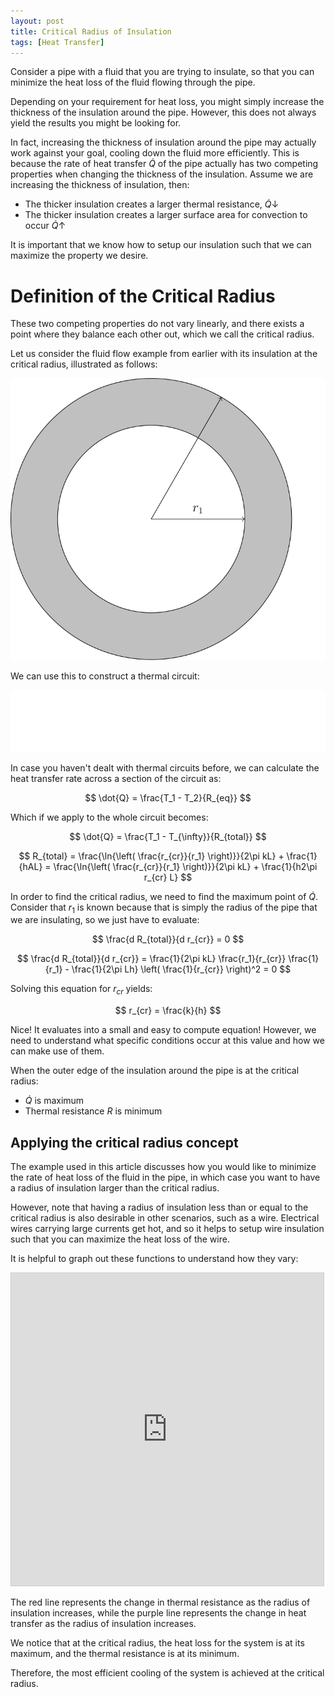 ```yaml
---
layout: post
title: Critical Radius of Insulation
tags: [Heat Transfer]
---
```


Consider a pipe with a fluid that you are trying to insulate, so that you can minimize the heat loss of the fluid flowing through the pipe.

Depending on your requirement for heat loss, you might simply increase the thickness of the insulation around the pipe. However, this does not always yield the results you might be looking for.

In fact, increasing the thickness of insulation around the pipe may actually work against your goal, cooling down the fluid more efficiently. This is because the rate of heat transfer $\dot{Q}$ of the pipe actually has two competing properties when changing the thickness of the insulation. Assume we are increasing the thickness of insulation, then:

-   The thicker insulation creates a larger thermal resistance, $\dot{Q}\downarrow$
-   The thicker insulation creates a larger surface area for convection to occur $\dot{Q}\uparrow$

It is important that we know how to setup our insulation such that we can maximize the property we desire.

# Definition of the Critical Radius

These two competing properties do not vary linearly, and there exists a point where they balance each other out, which we call the critical radius.

Let us consider the fluid flow example from earlier with its insulation at the critical radius, illustrated as follows:

![](/images/CriticalRadius/PipeDiagram1.svg)

<!--
Code used to generate diagram in Asymptote http://asymptote.ualberta.ca

unitsize(1.5cm);

pen p = rgb(255,255,255);

filldraw(circle((0,0), 3), mediumgray);
filldraw(circle((0,0), 2), white);

draw((0,0) -- (1.5,2.598076211), arrow=Arrow(TeXHead));
label("$r_{cr}$", (1.625,2.814582562), p);
draw((0,0) -- (2,0), arrow=Arrow(TeXHead));
label("$r_1$", (1, 0.2));

label("$T_{\infty}$", (3.5, 0), p);
label("$h$", (3.5, -0.3), p);
-->

We can use this to construct a thermal circuit:

![](/images/CriticalRadius/ThermalCircuit.svg)

<!--
Code used to generate diagram in Asymptote http://asymptote.ualberta.ca
unitsize(1.5cm);

draw((0,0) -- (1,0));
draw(box((1,-0.25),(2,0.25)));
draw((2,0) -- (3,0));
draw(box((3,-0.25),(4,0.25)));
draw((4,0) -- (5,0));

fill(circle((0,0), 0.05));
label("$T_1$", (0,0.25));

fill(circle((2.5,0), 0.05));
label("$T_2$", (2.5,0.25));

fill(circle((5,0), 0.05));
label("$T_{\infty}$", (5,0.25));

label("$R_{insul}$", (1.5,-0.5));
label("$R_{conv}$", (3.5,-0.5));
-->

In case you haven't dealt with thermal circuits before, we can calculate the heat transfer rate across a section of the circuit as:

$$
\dot{Q} = \frac{T_1 - T_2}{R_{eq}}
$$

Which if we apply to the whole circuit becomes:

$$
\dot{Q} = \frac{T_1 - T_{\infty}}{R_{total}}
$$

$$
R_{total} = \frac{\ln{\left( \frac{r_{cr}}{r_1} \right)}}{2\pi kL} + \frac{1}{hAL} = \frac{\ln{\left( \frac{r_{cr}}{r_1} \right)}}{2\pi kL} + \frac{1}{h2\pi r_{cr} L}
$$

In order to find the critical radius, we need to find the maximum point of $\dot{Q}$. Consider that $r_1$ is known because that is simply the radius of the pipe that we are insulating, so we just have to evaluate:

$$
\frac{d R_{total}}{d r_{cr}} = 0
$$

$$
\frac{d R_{total}}{d r_{cr}} = \frac{1}{2\pi kL} \frac{r_1}{r_{cr}} \frac{1}{r_1} - \frac{1}{2\pi Lh} \left( \frac{1}{r_{cr}} \right)^2 = 0
$$

Solving this equation for $r_{cr}$ yields:

$$
r_{cr} = \frac{k}{h}
$$

Nice! It evaluates into a small and easy to compute equation! However, we need to understand what specific conditions occur at this value and how we can make use of them.

When the outer edge of the insulation around the pipe is at the critical radius:

-   $\dot{Q}$ is maximum
-   Thermal resistance $R$ is minimum

## Applying the critical radius concept

The example used in this article discusses how you would like to minimize the rate of heat loss of the fluid in the pipe, in which case you want to have a radius of insulation larger than the critical radius.

However, note that having a radius of insulation less than or equal to the critical radius is also desirable in other scenarios, such as a wire. Electrical wires carrying large currents get hot, and so it helps to setup wire insulation such that you can maximize the heat loss of the wire.

It is helpful to graph out these functions to understand how they vary:

<iframe src="https://www.desmos.com/calculator/xht72m2lla?embed" width="500" height="500" style="border: 1px solid #ccc" frameborder=0></iframe>

The red line represents the change in thermal resistance as the radius of insulation increases, while the purple line represents the change in heat transfer as the radius of insulation increases.

We notice that at the critical radius, the heat loss for the system is at its maximum, and the thermal resistance is at its minimum.

Therefore, the most efficient cooling of the system is achieved at the critical radius.
